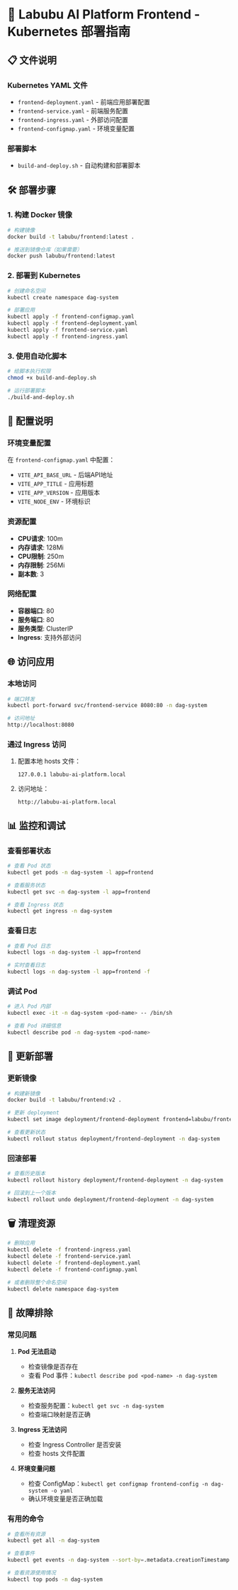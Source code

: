 # 🚀 Labubu AI Platform Frontend - Kubernetes 部署指南

## 📋 文件说明

### Kubernetes YAML 文件
- `frontend-deployment.yaml` - 前端应用部署配置
- `frontend-service.yaml` - 前端服务配置
- `frontend-ingress.yaml` - 外部访问配置
- `frontend-configmap.yaml` - 环境变量配置

### 部署脚本
- `build-and-deploy.sh` - 自动构建和部署脚本

## 🛠️ 部署步骤

### 1. 构建 Docker 镜像
```bash
# 构建镜像
docker build -t labubu/frontend:latest .

# 推送到镜像仓库（如果需要）
docker push labubu/frontend:latest
```

### 2. 部署到 Kubernetes
```bash
# 创建命名空间
kubectl create namespace dag-system

# 部署应用
kubectl apply -f frontend-configmap.yaml
kubectl apply -f frontend-deployment.yaml
kubectl apply -f frontend-service.yaml
kubectl apply -f frontend-ingress.yaml
```

### 3. 使用自动化脚本
```bash
# 给脚本执行权限
chmod +x build-and-deploy.sh

# 运行部署脚本
./build-and-deploy.sh
```

## 🔧 配置说明

### 环境变量配置
在 `frontend-configmap.yaml` 中配置：
- `VITE_API_BASE_URL` - 后端API地址
- `VITE_APP_TITLE` - 应用标题
- `VITE_APP_VERSION` - 应用版本
- `VITE_NODE_ENV` - 环境标识

### 资源配置
- **CPU请求**: 100m
- **内存请求**: 128Mi
- **CPU限制**: 250m
- **内存限制**: 256Mi
- **副本数**: 3

### 网络配置
- **容器端口**: 80
- **服务端口**: 80
- **服务类型**: ClusterIP
- **Ingress**: 支持外部访问

## 🌐 访问应用

### 本地访问
```bash
# 端口转发
kubectl port-forward svc/frontend-service 8080:80 -n dag-system

# 访问地址
http://localhost:8080
```

### 通过 Ingress 访问
1. 配置本地 hosts 文件：
   ```
   127.0.0.1 labubu-ai-platform.local
   ```

2. 访问地址：
   ```
   http://labubu-ai-platform.local
   ```

## 📊 监控和调试

### 查看部署状态
```bash
# 查看 Pod 状态
kubectl get pods -n dag-system -l app=frontend

# 查看服务状态
kubectl get svc -n dag-system -l app=frontend

# 查看 Ingress 状态
kubectl get ingress -n dag-system
```

### 查看日志
```bash
# 查看 Pod 日志
kubectl logs -n dag-system -l app=frontend

# 实时查看日志
kubectl logs -n dag-system -l app=frontend -f
```

### 调试 Pod
```bash
# 进入 Pod 内部
kubectl exec -it -n dag-system <pod-name> -- /bin/sh

# 查看 Pod 详细信息
kubectl describe pod -n dag-system <pod-name>
```

## 🔄 更新部署

### 更新镜像
```bash
# 构建新镜像
docker build -t labubu/frontend:v2 .

# 更新 deployment
kubectl set image deployment/frontend-deployment frontend=labubu/frontend:v2 -n dag-system

# 查看更新状态
kubectl rollout status deployment/frontend-deployment -n dag-system
```

### 回滚部署
```bash
# 查看历史版本
kubectl rollout history deployment/frontend-deployment -n dag-system

# 回滚到上一个版本
kubectl rollout undo deployment/frontend-deployment -n dag-system
```

## 🗑️ 清理资源

```bash
# 删除应用
kubectl delete -f frontend-ingress.yaml
kubectl delete -f frontend-service.yaml
kubectl delete -f frontend-deployment.yaml
kubectl delete -f frontend-configmap.yaml

# 或者删除整个命名空间
kubectl delete namespace dag-system
```

## 🔧 故障排除

### 常见问题

1. **Pod 无法启动**
   - 检查镜像是否存在
   - 查看 Pod 事件：`kubectl describe pod <pod-name> -n dag-system`

2. **服务无法访问**
   - 检查服务配置：`kubectl get svc -n dag-system`
   - 检查端口映射是否正确

3. **Ingress 无法访问**
   - 检查 Ingress Controller 是否安装
   - 检查 hosts 文件配置

4. **环境变量问题**
   - 检查 ConfigMap：`kubectl get configmap frontend-config -n dag-system -o yaml`
   - 确认环境变量是否正确加载

### 有用的命令

```bash
# 查看所有资源
kubectl get all -n dag-system

# 查看事件
kubectl get events -n dag-system --sort-by=.metadata.creationTimestamp

# 查看资源使用情况
kubectl top pods -n dag-system
``` 